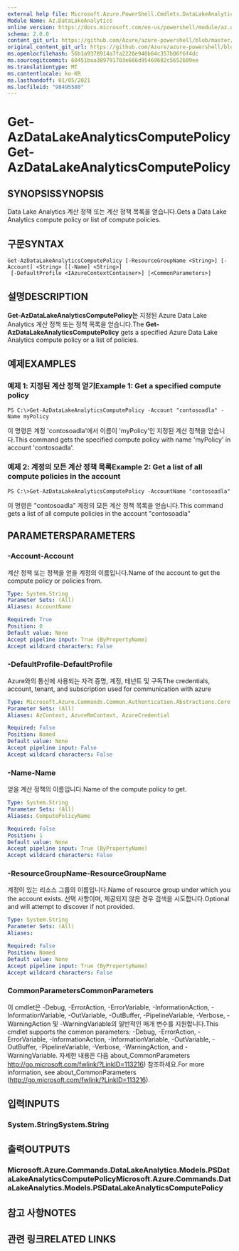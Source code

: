 ```yaml
---
external help file: Microsoft.Azure.PowerShell.Cmdlets.DataLakeAnalytics.dll-Help.xml
Module Name: Az.DataLakeAnalytics
online version: https://docs.microsoft.com/en-us/powershell/module/az.datalakeanalytics/get-azdatalakeanalyticscomputepolicy
schema: 2.0.0
content_git_url: https://github.com/Azure/azure-powershell/blob/master/src/DataLakeAnalytics/DataLakeAnalytics/help/Get-AzDataLakeAnalyticsComputePolicy.md
original_content_git_url: https://github.com/Azure/azure-powershell/blob/master/src/DataLakeAnalytics/DataLakeAnalytics/help/Get-AzDataLakeAnalyticsComputePolicy.md
ms.openlocfilehash: 56b1a9378914a7fa2220e948b64c357b06f6f4dc
ms.sourcegitcommit: 68451baa389791703e666d95469602c5652609ee
ms.translationtype: MT
ms.contentlocale: ko-KR
ms.lasthandoff: 01/05/2021
ms.locfileid: "98495580"
---
```

# <span data-ttu-id="7d985-101">Get-AzDataLakeAnalyticsComputePolicy</span><span class="sxs-lookup"><span data-stu-id="7d985-101">Get-AzDataLakeAnalyticsComputePolicy</span></span>

## <span data-ttu-id="7d985-102">SYNOPSIS</span><span class="sxs-lookup"><span data-stu-id="7d985-102">SYNOPSIS</span></span>
<span data-ttu-id="7d985-103">Data Lake Analytics 계산 정책 또는 계산 정책 목록을 얻습니다.</span><span class="sxs-lookup"><span data-stu-id="7d985-103">Gets a Data Lake Analytics compute policy or list of compute policies.</span></span>

## <span data-ttu-id="7d985-104">구문</span><span class="sxs-lookup"><span data-stu-id="7d985-104">SYNTAX</span></span>

```
Get-AzDataLakeAnalyticsComputePolicy [-ResourceGroupName <String>] [-Account] <String> [[-Name] <String>]
 [-DefaultProfile <IAzureContextContainer>] [<CommonParameters>]
```

## <span data-ttu-id="7d985-105">설명</span><span class="sxs-lookup"><span data-stu-id="7d985-105">DESCRIPTION</span></span>
<span data-ttu-id="7d985-106">**Get-AzDataLakeAnalyticsComputePolicy는** 지정된 Azure Data Lake Analytics 계산 정책 또는 정책 목록을 얻습니다.</span><span class="sxs-lookup"><span data-stu-id="7d985-106">The **Get-AzDataLakeAnalyticsComputePolicy** gets a specified Azure Data Lake Analytics compute policy or a list of policies.</span></span>

## <span data-ttu-id="7d985-107">예제</span><span class="sxs-lookup"><span data-stu-id="7d985-107">EXAMPLES</span></span>

### <span data-ttu-id="7d985-108">예제 1: 지정된 계산 정책 얻기</span><span class="sxs-lookup"><span data-stu-id="7d985-108">Example 1: Get a specified compute policy</span></span>
```
PS C:\>Get-AzDataLakeAnalyticsComputePolicy -Account "contosoadla" -Name myPolicy
```

<span data-ttu-id="7d985-109">이 명령은 계정 'contosoadla'에서 이름이 'myPolicy'인 지정된 계산 정책을 얻습니다.</span><span class="sxs-lookup"><span data-stu-id="7d985-109">This command gets the specified compute policy with name 'myPolicy' in account 'contosoadla'.</span></span>

### <span data-ttu-id="7d985-110">예제 2: 계정의 모든 계산 정책 목록</span><span class="sxs-lookup"><span data-stu-id="7d985-110">Example 2: Get a list of all compute policies in the account</span></span>
```
PS C:\>Get-AzDataLakeAnalyticsComputePolicy -AccountName "contosoadla"
```

<span data-ttu-id="7d985-111">이 명령은 "contosoadla" 계정의 모든 계산 정책 목록을 얻습니다.</span><span class="sxs-lookup"><span data-stu-id="7d985-111">This command gets a list of all compute policies in the account "contosoadla"</span></span>

## <span data-ttu-id="7d985-112">PARAMETERS</span><span class="sxs-lookup"><span data-stu-id="7d985-112">PARAMETERS</span></span>

### <span data-ttu-id="7d985-113">-Account</span><span class="sxs-lookup"><span data-stu-id="7d985-113">-Account</span></span>
<span data-ttu-id="7d985-114">계산 정책 또는 정책을 얻을 계정의 이름입니다.</span><span class="sxs-lookup"><span data-stu-id="7d985-114">Name of the account to get the compute policy or policies from.</span></span>

```yaml
Type: System.String
Parameter Sets: (All)
Aliases: AccountName

Required: True
Position: 0
Default value: None
Accept pipeline input: True (ByPropertyName)
Accept wildcard characters: False
```

### <span data-ttu-id="7d985-115">-DefaultProfile</span><span class="sxs-lookup"><span data-stu-id="7d985-115">-DefaultProfile</span></span>
<span data-ttu-id="7d985-116">Azure와의 통신에 사용되는 자격 증명, 계정, 테넌트 및 구독</span><span class="sxs-lookup"><span data-stu-id="7d985-116">The credentials, account, tenant, and subscription used for communication with azure</span></span>

```yaml
Type: Microsoft.Azure.Commands.Common.Authentication.Abstractions.Core.IAzureContextContainer
Parameter Sets: (All)
Aliases: AzContext, AzureRmContext, AzureCredential

Required: False
Position: Named
Default value: None
Accept pipeline input: False
Accept wildcard characters: False
```

### <span data-ttu-id="7d985-117">-Name</span><span class="sxs-lookup"><span data-stu-id="7d985-117">-Name</span></span>
<span data-ttu-id="7d985-118">얻을 계산 정책의 이름입니다.</span><span class="sxs-lookup"><span data-stu-id="7d985-118">Name of the compute policy to get.</span></span>

```yaml
Type: System.String
Parameter Sets: (All)
Aliases: ComputePolicyName

Required: False
Position: 1
Default value: None
Accept pipeline input: True (ByPropertyName)
Accept wildcard characters: False
```

### <span data-ttu-id="7d985-119">-ResourceGroupName</span><span class="sxs-lookup"><span data-stu-id="7d985-119">-ResourceGroupName</span></span>
<span data-ttu-id="7d985-120">계정이 있는 리소스 그룹의 이름입니다.</span><span class="sxs-lookup"><span data-stu-id="7d985-120">Name of resource group under which you the account exists.</span></span>
<span data-ttu-id="7d985-121">선택 사항이며, 제공되지 않은 경우 검색을 시도합니다.</span><span class="sxs-lookup"><span data-stu-id="7d985-121">Optional and will attempt to discover if not provided.</span></span>

```yaml
Type: System.String
Parameter Sets: (All)
Aliases:

Required: False
Position: Named
Default value: None
Accept pipeline input: True (ByPropertyName)
Accept wildcard characters: False
```

### <span data-ttu-id="7d985-122">CommonParameters</span><span class="sxs-lookup"><span data-stu-id="7d985-122">CommonParameters</span></span>
<span data-ttu-id="7d985-123">이 cmdlet은 -Debug, -ErrorAction, -ErrorVariable, -InformationAction, -InformationVariable, -OutVariable, -OutBuffer, -PipelineVariable, -Verbose, -WarningAction 및 -WarningVariable의 일반적인 매개 변수를 지원합니다.</span><span class="sxs-lookup"><span data-stu-id="7d985-123">This cmdlet supports the common parameters: -Debug, -ErrorAction, -ErrorVariable, -InformationAction, -InformationVariable, -OutVariable, -OutBuffer, -PipelineVariable, -Verbose, -WarningAction, and -WarningVariable.</span></span> <span data-ttu-id="7d985-124">자세한 내용은 다음 about_CommonParameters http://go.microsoft.com/fwlink/?LinkID=113216) 참조하세요.</span><span class="sxs-lookup"><span data-stu-id="7d985-124">For more information, see about_CommonParameters (http://go.microsoft.com/fwlink/?LinkID=113216).</span></span>

## <span data-ttu-id="7d985-125">입력</span><span class="sxs-lookup"><span data-stu-id="7d985-125">INPUTS</span></span>

### <span data-ttu-id="7d985-126">System.String</span><span class="sxs-lookup"><span data-stu-id="7d985-126">System.String</span></span>

## <span data-ttu-id="7d985-127">출력</span><span class="sxs-lookup"><span data-stu-id="7d985-127">OUTPUTS</span></span>

### <span data-ttu-id="7d985-128">Microsoft.Azure.Commands.DataLakeAnalytics.Models.PSDataLakeAnalyticsComputePolicy</span><span class="sxs-lookup"><span data-stu-id="7d985-128">Microsoft.Azure.Commands.DataLakeAnalytics.Models.PSDataLakeAnalyticsComputePolicy</span></span>

## <span data-ttu-id="7d985-129">참고 사항</span><span class="sxs-lookup"><span data-stu-id="7d985-129">NOTES</span></span>

## <span data-ttu-id="7d985-130">관련 링크</span><span class="sxs-lookup"><span data-stu-id="7d985-130">RELATED LINKS</span></span>
